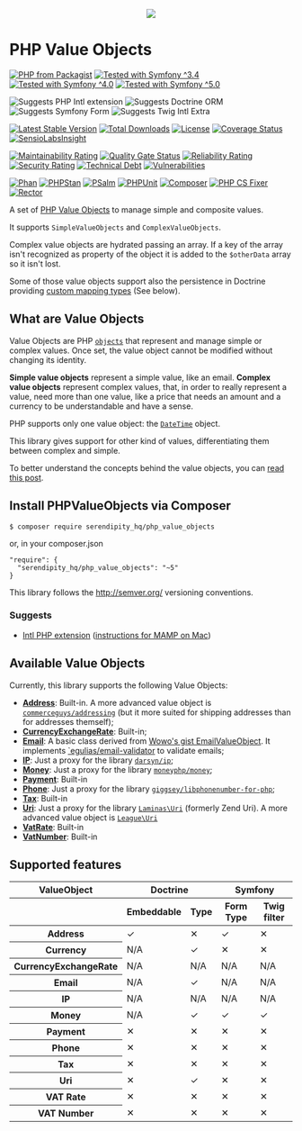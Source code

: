 <p align="center">
    <a href="http://www.serendipityhq.com" target="_blank">
        <img src="http://www.serendipityhq.com/assets/open-source-projects/Logo-SerendipityHQ-Icon-Text-Purple.png">
    </a>
</p>

# PHP Value Objects

[![PHP from Packagist](https://img.shields.io/packagist/php-v/serendipity_hq/php_value_objects?color=%238892BF)](https://packagist.org/packages/serendipity_hq/php_value_objects)
[![Tested with Symfony ^3.4](https://img.shields.io/badge/Symfony-%5E3.4-333)](https://github.com/Aerendir/PHPValueObjects/actions)
[![Tested with Symfony ^4.0](https://img.shields.io/badge/Symfony-%5E4.0-333)](https://github.com/Aerendir/PHPValueObjects/actions)
[![Tested with Symfony ^5.0](https://img.shields.io/badge/Symfony-%5E5.0-333)](https://github.com/Aerendir/PHPValueObjects/actions)

![Suggests PHP Intl extension](https://img.shields.io/badge/Suggests-ext--intl-%238892BF)
![Suggests Doctrine ORM](https://img.shields.io/badge/Suggests-doctrine/orm-%238892BF)
![Suggests Symfony Form](https://img.shields.io/badge/Suggests-symfony/form-%238892BF)
![Suggests Twig Intl Extra](https://img.shields.io/badge/Suggests-twig/intl--extra-%238892BF)

[![Latest Stable Version](https://poser.pugx.org/serendipity_hq/php_value_objects/v/stable.png)](https://packagist.org/packages/serendipity_hq/php_value_objects)
[![Total Downloads](https://poser.pugx.org/serendipity_hq/php_value_objects/downloads.svg)](https://packagist.org/packages/serendipity_hq/php_value_objects)
[![License](https://poser.pugx.org/serendipity_hq/php_value_objects/license.svg)](https://packagist.org/packages/serendipity_hq/php_value_objects)
[![Coverage Status](https://codecov.io/gh/Aerendir/PHPValueObjects/branch/master/graph/badge.svg)](https://codecov.io/gh/Aerendir/PHPValueObjects/)
[![SensioLabsInsight](https://insight.sensiolabs.com/projects/daa2a03b-444d-4ea6-8516-10e81c089b84/mini.png)](https://insight.sensiolabs.com/projects/daa2a03b-444d-4ea6-8516-10e81c089b84)

[![Maintainability Rating](https://sonarcloud.io/api/project_badges/measure?project=Aerendir_PHPValueObjects&metric=sqale_rating)](https://sonarcloud.io/dashboard?id=Aerendir_PHPValueObjects)
[![Quality Gate Status](https://sonarcloud.io/api/project_badges/measure?project=Aerendir_PHPValueObjects&metric=alert_status)](https://sonarcloud.io/dashboard?id=Aerendir_PHPValueObjects)
[![Reliability Rating](https://sonarcloud.io/api/project_badges/measure?project=Aerendir_PHPValueObjects&metric=reliability_rating)](https://sonarcloud.io/dashboard?id=Aerendir_PHPValueObjects)
[![Security Rating](https://sonarcloud.io/api/project_badges/measure?project=Aerendir_PHPValueObjects&metric=security_rating)](https://sonarcloud.io/dashboard?id=Aerendir_PHPValueObjects)
[![Technical Debt](https://sonarcloud.io/api/project_badges/measure?project=Aerendir_PHPValueObjects&metric=sqale_index)](https://sonarcloud.io/dashboard?id=Aerendir_PHPValueObjects)
[![Vulnerabilities](https://sonarcloud.io/api/project_badges/measure?project=Aerendir_PHPValueObjects&metric=vulnerabilities)](https://sonarcloud.io/dashboard?id=Aerendir_PHPValueObjects)

[![Phan](https://github.com/Aerendir/PHPValueObjects/workflows/Phan/badge.svg)](https://github.com/Aerendir/PHPValueObjects/actions)
[![PHPStan](https://github.com/Aerendir/PHPValueObjects/workflows/PHPStan/badge.svg)](https://github.com/Aerendir/PHPValueObjects/actions)
[![PSalm](https://github.com/Aerendir/PHPValueObjects/workflows/PSalm/badge.svg)](https://github.com/Aerendir/PHPValueObjects/actions)
[![PHPUnit](https://github.com/Aerendir/PHPValueObjects/workflows/PHPunit/badge.svg)](https://github.com/Aerendir/PHPValueObjects/actions)
[![Composer](https://github.com/Aerendir/PHPValueObjects/workflows/Composer/badge.svg)](https://github.com/Aerendir/PHPValueObjects/actions)
[![PHP CS Fixer](https://github.com/Aerendir/PHPValueObjects/workflows/PHP%20CS%20Fixer/badge.svg)](https://github.com/Aerendir/PHPValueObjects/actions)
[![Rector](https://github.com/Aerendir/PHPValueObjects/workflows/Rector/badge.svg)](https://github.com/Aerendir/PHPValueObjects/actions)

A set of [PHP Value Objects](https://io.serendipityhq.com/experience/php-and-doctrine-immutable-objects-value-objects-and-embeddables/) to manage simple and composite values.

It supports `SimpleValueObjects` and `ComplexValueObjects`.

Complex value objects are hydrated passing an array. If a key of the array isn't recognized as property of the object it
 is added to the `$otherData` array so it isn't lost.

Some of those value objects support also the persistence in Doctrine providing [custom mapping types](http://docs.doctrine-project.org/projects/doctrine-orm/en/latest/cookbook/custom-mapping-types.html) (See below).

## What are Value Objects

Value Objects are PHP [`objects`](http://php.net/manual/en/language.types.object.php) that represent and manage simple
 or complex values. Once set, the value object cannot be modified without changing its identity.

**Simple value objects** represent a simple value, like an email.
**Complex value objects** represent complex values, that, in order to really represent a value, need more than one
value, like a price that needs an amount and a currency to be understandable and have a sense.

PHP supports only one value object: the [`DateTime`](http://php.net/manual/en/class.datetime.php) object.

This library gives support for other kind of values, differentiating them between complex and simple.

To better understand the concepts behind the value objects, you can [read this post](https://io.serendipityhq.com/experience/php-and-doctrine-immutable-objects-value-objects-and-embeddables/).

## Install PHPValueObjects via Composer

    $ composer require serendipity_hq/php_value_objects

or, in your composer.json

    "require": {
      "serendipity_hq/php_value_objects": "~5"
    }


This library follows the http://semver.org/ versioning conventions.

### Suggests

- [Intl PHP extension](http://php.net/manual/en/book.intl.php)
 ([instructions for MAMP on Mac](https://io.serendipityhq.com/experience/how-to-install-php-intl-module-in-mamp/))

## Available Value Objects

Currently, this library supports the following Value Objects:

* **[Address](docs/Address.md)**: Built-in. A more advanced value object is [`commerceguys/addressing`](https://github.com/commerceguys/addressing) (but it more suited for shipping addresses than for addresses themself);
* **[CurrencyExchangeRate](docs/CurrencyExchangeRate.md)**: Built-in;
* **[Email](docs/Email.md)**: A basic class derived from [Wowo's gist EmailValueObject](https://gist.github.com/wowo/b49ac45b975d5c489214). It implements [`egulias/email-validator](https://github.com/egulias/EmailValidator) to validate emails;
* **[IP](docs/Ip.md)**: Just a proxy for the library [`darsyn/ip`](https://github.com/darsyn/ip);
* **[Money](docs/Money.md)**: Just a proxy for the library [`moneyphp/money`](https://github.com/moneyphp/money);
* **[Payment](docs/Payment.md)**: Built-in
* **[Phone](docs/Phone.md)**: Just a proxy for the library [`giggsey/libphonenumber-for-php`](https://github.com/giggsey/libphonenumber-for-php);
* **[Tax](docs/Tax.md)**: Built-in
* **[Uri](docs/Uri.md)**: Just a proxy for the library [`Laminas\Uri`](https://github.com/laminas/laminas-uri) (formerly Zend Uri). A more advanced value object is [`League\Uri`](https://github.com/thephpleague/uri)
* **[VatRate](docs/Vat.md)**: Built-in
* **[VatNumber](docs/VatNumber.md)**: Built-in

## Supported features

<table>
    <thead>
        <tr>
            <th scope="col">ValueObject</th>
            <th scope="col" colspan="2">Doctrine</th>
            <th scope="col" colspan="2">Symfony</th>
        </tr>
        <tr>
            <th scope="col"></th>
            <th scope="col">Embeddable</th>
            <th scope="col">Type</th>
            <th scope="col">Form Type</th>
            <th scope="col">Twig filter</th>
        </tr>
    </thead>
    <tbody>
        <tr>
            <th scope="row">Address</th>
            <td>✓</td>
            <td>✕</td>
            <td>✓</td>
            <td>✕</td>
        </tr>
        <tr>
            <th scope="row">Currency</th>
            <td>N/A</td>
            <td>✓</td>
            <td>✕</td>
            <td>✕</td>
        </tr>
        <tr>
            <th scope="row">CurrencyExchangeRate</th>
            <td>N/A</td>
            <td>N/A</td>
            <td>N/A</td>
            <td>N/A</td>
        </tr>
        <tr>
            <th scope="row">Email</th>
            <td>N/A</td>
            <td>✓</td>
            <td>N/A</td>
            <td>N/A</td>
        </tr>
        <tr>
            <th scope="row">IP</th>
            <td>N/A</td>
            <td>N/A</td>
            <td>N/A</td>
            <td>N/A</td>
        </tr>
        <tr>
            <th scope="row">Money</th>
            <td>N/A</td>
            <td>✓</td>
            <td>✓</td>
            <td>✓</td>
        </tr>
        <tr>
            <th scope="row">Payment</th>
            <td>✕</td>
            <td>✕</td>
            <td>✕</td>
            <td>✕</td>
        </tr>
        <tr>
            <th scope="row">Phone</th>
            <td>✕</td>
            <td>✕</td>
            <td>✕</td>
            <td>✕</td>
        </tr>
        <tr>
            <th scope="row">Tax</th>
            <td>✕</td>
            <td>✕</td>
            <td>✕</td>
            <td>✕</td>
        </tr>
        <tr>
            <th scope="row">Uri</th>
            <td>✕</td>
            <td>✓</td>
            <td>✕</td>
            <td>✕</td>
        </tr>
        <tr>
            <th scope="row">VAT Rate</th>
            <td>✕</td>
            <td>✕</td>
            <td>✕</td>
            <td>✕</td>
        </tr>
        <tr>
            <th scope="row">VAT Number</th>
            <td>✕</td>
            <td>✕</td>
            <td>✕</td>
            <td>✕</td>
        </tr>
    </tbody>
</table>
